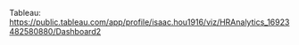 Tableau: https://public.tableau.com/app/profile/isaac.hou1916/viz/HRAnalytics_16923482580880/Dashboard2
